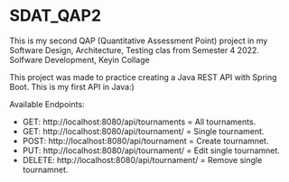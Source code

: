 # SDAT_QAP2
This is my second QAP (Quantitative Assessment Point) project in my Software Design, Architecture, Testing clas from Semester 4 2022. 
Solfware Development, Keyin Collage

This project was made to practice creating a Java REST API with Spring Boot. This is my first API in Java:)

Available Endpoints:
- GET: http://localhost:8080/api/tournaments = All tournaments.
- GET: http://localhost:8080/api/tournament/__<Id>__ = Single tournament.
- POST: http://localhost:8080/api/tournament = Create tournamnet.
- PUT: http://localhost:8080/api/tournament/__<Id>__ = Edit single tournamnet.
- DELETE: http://localhost:8080/api/tournament/__<Id>__ = Remove single tournamnet.
